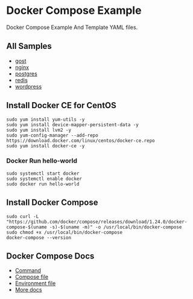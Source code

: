 # Docker Compose Example
Docker Compose Example And Template YAML files.

## All Samples
- [gost](./gost/README.md)
- [nginx](./nginx/README.md)
- [postgres](./postgres/README.md)
- [redis](./redis/README.md)
- [wordpress](./wordpress/README.md)

## Install Docker CE for CentOS

```shell
sudo yum install yum-utils -y
sudo yum install device-mapper-persistent-data -y
sudo yum install lvm2 -y
sudo yum-config-manager --add-repo https://download.docker.com/linux/centos/docker-ce.repo
sudo yum install docker-ce -y
```

### Docker Run hello-world
```shell
sudo systemctl start docker
sudo systemctl enable docker
sudo docker run hello-world
```

## Install Docker Compose

```shell
sudo curl -L "https://github.com/docker/compose/releases/download/1.24.0/docker-compose-$(uname -s)-$(uname -m)" -o /usr/local/bin/docker-compose
sudo chmod +x /usr/local/bin/docker-compose
docker-compose --version
```

## Docker Compose Docs

- [Command](https://github.com/docker/docker.github.io/blob/master/compose/reference/overview.md)
- [Compose file](https://github.com/docker/docker.github.io/blob/master/compose/compose-file/index.md)
- [Environment file](https://github.com/docker/docker.github.io/blob/master/compose/env-file.md)
- [More docs](https://github.com/docker/docker.github.io/tree/master/compose)